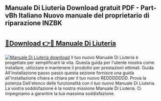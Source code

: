 ## Manuale Di Liuteria Download gratuit PDF - Part-vBh Italiano Nuovo manuale del proprietario di riparazione lNZBK

# <h2><a href="http://dfbpdr.blite.top/?on=Manuale+Di+Liuteria">🔗Download 👉🔴 Manuale Di Liuteria</a></h2>

[![Manuale Di Liuteria download](https://i.imgur.com/lujVjoI.png)](http://dfbpdr.blite.top/?on=Manuale+Di+Liuteria)
Il tuo nuovo Manuale Di Liuteria è progettato per semplificarti la vita. Questa guida per l'utente mostra come installare, utilizzare e mantenere il prodotto per prestazioni ottimali. Guida All'installazione passo passo questa sezione fornisce una guida all'installazione chiara e chiara per il tuo nuovo REDDDDDDD. Prova la potenza Dell'elenco delle funzionalità con il tuo nuovo Manuale Di Liuteria. La vostra soddisfazione è la nostra missione Manuale Di Liuteria. Ci impegniamo a garantire la tua massima soddisfazione.
